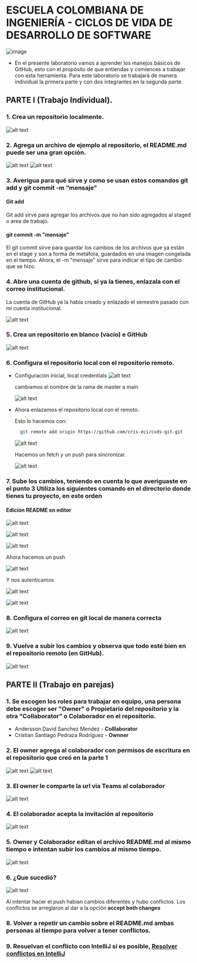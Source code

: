 
# ESCUELA COLOMBIANA DE INGENIERÍA - CICLOS DE VIDA DE DESARROLLO DE SOFTWARE

 ![image](https://github.com/PDSW-ECI/labs/assets/118181543/7b7bba48-cbfb-4327-bec8-f72dc0d258e0)

- En el presente laboratorio vamos a aprender los manejos básicos de GitHub, esto con el propósito de que entiendas y comiences a trabajar con esta herramienta. Para este laboratorio se trabajará de manera individual la primera parte y con dos integrantes en la segunda parte.
  
## PARTE I (Trabajo Individual). 

### 1. Crea un repositorio localmente.
![alt text](resources/image.png)

### 2. Agrega un archivo de ejemplo al repositorio, el README.md puede ser una gran opción.

![alt text](resources/image-1.png)
![alt text](resources/image-2.png)

### 3. Averigua para qué sirve y como se usan estos comandos git add y git commit -m “mensaje”

#### Git add
Git add sirve para agregar los archivos que no han sido agregados al staged o area de trabajo.

#### git commit -m "mensaje"
El git commit sirve para guardar los cambios de los archivos que ya están en el stage y son a forma de metáfora, guardados en una imagen congelada en el tiempo. Ahora, el -m "mensaje" sirve para indicar el tipo de cambio que se hizo.

### 4. Abre una cuenta de github, si ya la tienes, enlazala con el correo institucional.
La cuenta de GitHub ya la había creado y enlazado el semestre pasado con mi cuenta institucional.

![alt text](resources/image-3.png)

### 5. Crea un repositorio en blanco (vacío) e GitHub
![alt text](resources/image-4.png)

### 6. Configura el repositorio local con el repositorio remoto.

* Configuración inicial, local credentials
    ![alt text](resources/image-5.png)

    cambiamos el nombre de la rama
    de master a main

    ![alt text](resources/image-6.png)
* Ahora enlazamos el repositorio local con el remoto. 

    Esto lo hacemos con: 
    ```bash
      git remote add origin https://github.com/cris-eci/cvds-git.git
    ```
    ![alt text](resources/image-8.png)

    Hacemos un fetch y un push para sincronizar. 

    ![alt text](resources/image-9.png)
### 7. Sube los cambios, teniendo en cuenta lo que averiguaste en el punto 3 Utiliza los siguientes comando en el directorio donde tienes tu proyecto, en este orden

#### Edición README en editor
 
![alt text](resources/image-14.png)

![alt text](resources/image-7.png)

![alt text](resources/image-10.png)

Ahora hacemos un push 

![alt text](resources/image-12.png)

Y nos autenticamos

![alt text](resources/image-11.png)

![alt text](resources/image-13.png)

### 8. Configura el correo en git local de manera correcta
![alt text](resources/image-21.png)

### 9. Vuelve a subir los cambios y observa que todo esté bien en el repositorio remoto (en GitHub).
![alt text](resources/image-20.png)

## PARTE II (Trabajo en parejas)

### 1.	Se escogen los roles para trabajar en equipo, una persona debe escoger ser "Owner" o Propietario del repositorio y la otra "Collaborator" o Colaborador en el repositorio.

* Andersson David Sanchez Mendez - <b>Colllaborator</b>
* Cristian Santiago Pedraza Rodriguez -  <b>Ownner</b>

### 2.	El owner agrega al colaborador con permisos de escritura en el repositorio que creó en la parte 1

![alt text](resources/image-24.png)
![alt text](resources/image-23.png)

### 3.	El owner le comparte la url via Teams al colaborador
![alt text](resources/image-25.png)

### 4.	El colaborador acepta la invitación al repositorio
![alt text](resources/image-26.png)


### 5. Owner y Colaborador editan el archivo README.md al mismo tiempo e intentan subir los cambios al mismo tiempo.
![alt text](resources/image-27.png)

### 6.  ¿Que sucedió?
![alt text](resources/image-28.png)

Al intentar hacer el push habían cambios diferentes y hubo conflictos. Los conflictos se arreglaron al dar a la opción <b>accept both changes </b>

### 8.	Volver a repetir un cambio sobre el README.md ambas personas al tiempo para volver a tener conflictos.
   
### 9.	Resuelvan el conflicto con IntelliJ si es posible,  [Resolver conflictos en IntelliJ]( https://www.jetbrains.com/help/idea/resolving-conflicts.html#distributed-version-control-systems)

